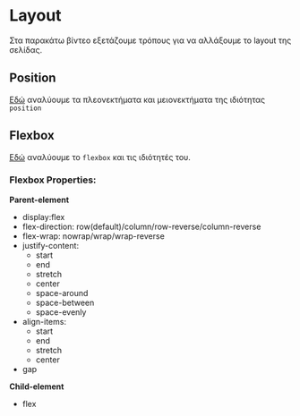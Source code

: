 # Layout

Στα παρακάτω βίντεο εξετάζουμε τρόπους για να αλλάξουμε το layout της σελίδας.

## Position
[Εδώ](https://youtu.be/A_gnxwoovE8) αναλύουμε τα πλεονεκτήματα και μειονεκτήματα της ιδιότητας `position`

## Flexbox
[Εδώ](https://youtu.be/a72nYJdCzNI) αναλύουμε το `flexbox` και τις ιδιότητές του.

### Flexbox Properties:
**Parent-element**
- display:flex
- flex-direction: row(default)/column/row-reverse/column-reverse
- flex-wrap: nowrap/wrap/wrap-reverse
- justify-content: 
    - start
    - end
    - stretch
    - center
    - space-around
    - space-between
    - space-evenly
- align-items: 
    - start
    - end
    - stretch
    - center
- gap

**Child-element**
- flex 
